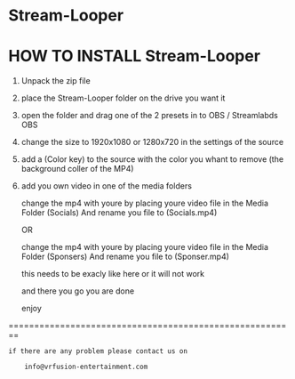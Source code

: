 # Stream-Looper
 
# HOW TO INSTALL Stream-Looper

1. Unpack the zip file
2. place the Stream-Looper folder on the drive you want it 
2. open the folder and drag one of the 2 presets in to OBS / Streamlabds OBS 
3. change the size to 1920x1080 or 1280x720 in the settings of the source
4. add a (Color key) to the source with the color you whant to remove (the background coller of the MP4)
5. add you own video in one of the media folders 

    change the mp4 with youre by placing youre video file in the Media Folder (Socials)
    And rename you file to (Socials.mp4)

    OR

    change the mp4 with youre by placing youre video file in the Media Folder (Sponsers)
    And rename you file to (Sponser.mp4)

    this needs to be exacly like here or it will not work

    and there you go you are done 

    enjoy 
    
 ========================================================
 


    if there are any problem please contact us on 

        info@vrfusion-entertainment.com